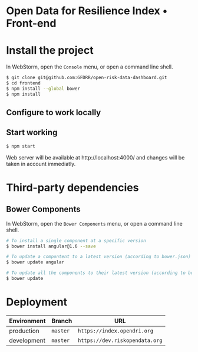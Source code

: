 # Open Data for Resilience Index • Front-end


# Install the project

In WebStorm, open the `Console` menu, or open a command line shell.

```bash
$ git clone git@github.com:GFDRR/open-risk-data-dashboard.git
$ cd frontend
$ npm install --global bower
$ npm install
```

## Configure to work locally

## Start working

```bash
$ npm start
```

Web server will be available at http://localhost:4000/ and changes will be taken in account immediatly.

# Third-party dependencies

## Bower Components

In WebStorm, open the `Bower Components` menu, or open a command line shell.

```bash
# To install a single component at a specific version
$ bower install angular@1.6 --save

# To update a compontent to a latest version (according to bower.json)
$ bower update angular

# To update all the components to their latest version (according to bower.json)
$ bower update
```

# Deployment

| Environment       | Branch    | URL
| ---               | ---       | ---
| production        | `master`  | `https://index.opendri.org`
| development       | `master`  | `https://dev.riskopendata.org`
